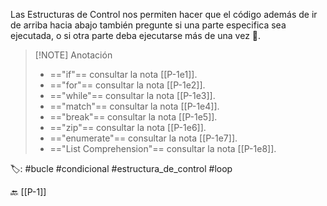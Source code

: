Las Estructuras de Control nos permiten hacer que el código además de ir de arriba hacia abajo también pregunte si una parte especifica sea ejecutada, o si otra parte deba ejecutarse más de una vez 🧭.

> [!NOTE] Anotación
> - =="if"== consultar la nota [[P-1e1]].
> - =="for"== consultar la nota [[P-1e2]].
> - =="while"== consultar la nota [[P-1e3]].
> - =="match"== consultar la nota [[P-1e4]].
> - =="break"== consultar la nota [[P-1e5]].
> - =="zip"== consultar la nota [[P-1e6]].
> - =="enumerate"== consultar la nota [[P-1e7]].
> - =="List Comprehension"== consultar la nota [[P-1e8]].

🏷️:  #bucle #condicional #estructura_de_control #loop

🔙 [[P-1]]